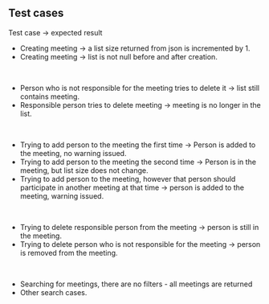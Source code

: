 ## Test cases
Test case -> expected result
* Creating meeting -> a list size returned from json is incremented by 1.
* Creating meeting -> list is not null before and after creation.
<br/>

* Person who is not responsible for the meeting tries to delete it -> list still contains meeting.
* Responsible person tries to delete meeting -> meeting is no longer in the list.
<br/>

* Trying to add person to the meeting the first time -> Person is added to the meeting, no warning issued.
* Trying to add person to the meeting the second time -> Person is in the meeting, but list size does not change.
* Trying to add person to the meeting, however that person should participate in another meeting at that time -> person is added to the meeting, warning issued.
<br/>

* Trying to delete responsible person from the meeting -> person is still in the meeting.
* Trying to delete person who is not responsible for the meeting -> person is removed from the meeting.
<br/>

* Searching for meetings, there are no filters - all meetings are returned
* Other search cases.
<br/>
